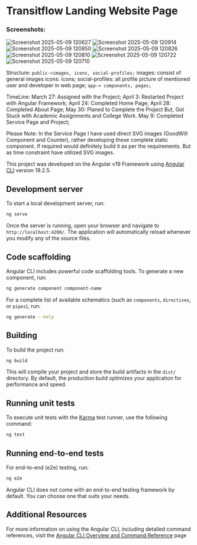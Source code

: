 # Transitflow Landing Website Page

### Screenshots:
![Screenshot 2025-05-09 120627](https://github.com/user-attachments/assets/bf75fc26-5468-4501-baad-44e4558b8ead)
![Screenshot 2025-05-09 120914](https://github.com/user-attachments/assets/2599a784-a68f-4168-9e17-eb706d914e78)
![Screenshot 2025-05-09 120850](https://github.com/user-attachments/assets/6cffa573-2f43-4fe5-b9c6-99074fc649c2)
![Screenshot 2025-05-09 120826](https://github.com/user-attachments/assets/53a634ed-46eb-49d2-8b05-43c909327abd)
![Screenshot 2025-05-09 120810](https://github.com/user-attachments/assets/6e97b7d9-3e68-48f7-ab1c-c21a9739d406)
![Screenshot 2025-05-09 120722](https://github.com/user-attachments/assets/8aec7a77-022e-4760-a331-803a1b11fb4e)
![Screenshot 2025-05-09 120710](https://github.com/user-attachments/assets/5794d285-32ea-4ea6-bb96-f8218ebf5d74)

Structure:
`public->images, icons, social-profiles;`
images: consist of general images
icons: icons;
social-profiles: all profile picture of mentioned user and developer in web page;
`app-> components, pages;`

TimeLine:
March 27: Assigned with the Project;
April 3: Restarted Project with Angular Framework;
April 24: Completed Home Page;
April 28: Completed About Page;
May 30: Planed to Complete the Project But, Got Stuck with Academic Assignments and College Work.
May 9:  Completed Service Page and Project;

Please Note: In the Service Page I have used direct SVG images (GoodWill Component and Counter), rather developing these complete static component. If required would definitely build it as per the requirements. But as time constraint have utilized SVG images.

This project was developed on the Angular v19 Framework using [Angular CLI](https://github.com/angular/angular-cli) version 19.2.5.

## Development server

To start a local development server, run:

```bash
ng serve
```

Once the server is running, open your browser and navigate to `http://localhost:4200/`. The application will automatically reload whenever you modify any of the source files.

## Code scaffolding

Angular CLI includes powerful code scaffolding tools. To generate a new component, run:

```bash
ng generate component component-name
```

For a complete list of available schematics (such as `components`, `directives`, or `pipes`), run:

```bash
ng generate --help
```

## Building

To build the project run:

```bash
ng build
```

This will compile your project and store the build artifacts in the `dist/` directory. By default, the production build optimizes your application for performance and speed.

## Running unit tests

To execute unit tests with the [Karma](https://karma-runner.github.io) test runner, use the following command:

```bash
ng test
```

## Running end-to-end tests

For end-to-end (e2e) testing, run:

```bash
ng e2e
```

Angular CLI does not come with an end-to-end testing framework by default. You can choose one that suits your needs.

## Additional Resources

For more information on using the Angular CLI, including detailed command references, visit the [Angular CLI Overview and Command Reference](https://angular.dev/tools/cli) page

